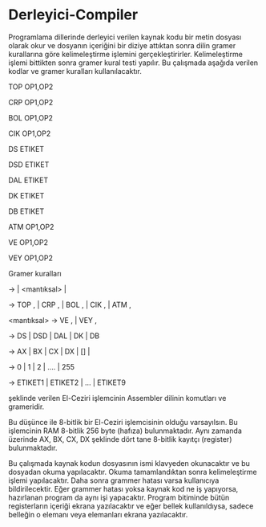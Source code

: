 # Derleyici-Compiler
Programlama dillerinde derleyici verilen kaynak kodu bir metin dosyası olarak okur ve dosyanın 
içeriğini bir diziye attıktan sonra dilin gramer kurallarına göre kelimeleştirme işlemini 
gerçekleştirirler. Kelimeleştirme işlemi bittikten sonra gramer kural testi yapılır. Bu çalışmada 
aşağıda verilen kodlar ve gramer kuralları kullanılacaktır.

TOP OP1,OP2

CRP OP1,OP2

BOL OP1,OP2

CIK OP1,OP2

DS ETIKET

DSD ETIKET

DAL ETIKET

DK ETIKET

DB ETIKET

ATM OP1,OP2

VE OP1,OP2

VEY OP1,OP2


Gramer kuralları

<program> -> <aritmetik> | <mantıksal> | <dallanma>

<aritmetik> -> TOP <op>,<op> | CRP <op>,<op> | BOL <op>,<op> | CIK <op>,<op> | ATM <op>,<op>
  
<mantıksal> -> VE <op>,<op> | VEY <op>,<op>
  
<dallanma> -> DS <etiket> | DSD <etiket> | DAL <etiket> | DK <etiket> | DB <etiket>
  
<op> -> AX | BX | CX | DX | [<sabit>] | <sabit>
  
<sabit> -> 0 | 1 | 2 | …. | 255
  
<etiket> -> ETIKET1 | ETIKET2 | … | ETIKET9

şeklinde verilen El-Ceziri işlemcinin Assembler dilinin komutları ve grameridir.

Bu düşünce ile 8-bitlik bir El-Ceziri işlemcisinin olduğu varsayılsın. Bu işlemcinin RAM 8-bitlik 256 byte (hafıza) bulunmaktadır. 
Aynı zamanda üzerinde AX, BX, CX, DX şeklinde dört tane 8-bitlik kayıtçı (register) bulunmaktadır.

Bu çalışmada kaynak kodun dosyasının ismi klavyeden okunacaktır ve bu dosyadan okuma 
yapılacaktır. Okuma tamamlandıktan sonra kelimeleştirme işlemi yapılacaktır. Daha sonra grammer hatası varsa kullanıcıya bildirilecektir.
Eğer grammer hatası yoksa kaynak kod ne iş yapıyorsa, hazırlanan program da aynı işi yapacaktır. Program bitiminde bütün 
registerların içeriği ekrana yazılacaktır ve eğer bellek kullanıldıysa, sadece belleğin o elemanı veya
elemanları ekrana yazılacaktır.
